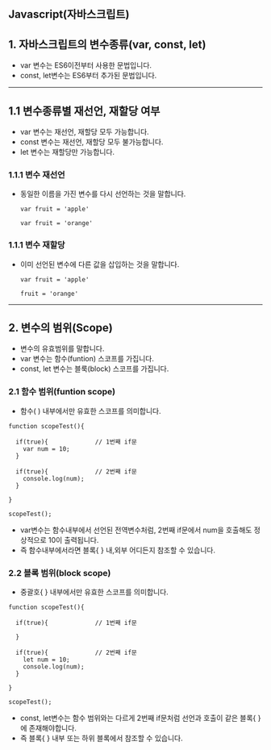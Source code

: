 ## Javascript(자바스크립트)

## 1. 자바스크립트의 변수종류(var, const, let)

- var 변수는 ES6이전부터 사용한 문법입니다.
- const, let변수는 ES6부터 추가된 문법입니다.

---

## 1.1 변수종류별 재선언, 재할당 여부

- var 변수는 재선언, 재할당 모두 가능합니다.
- const 변수는 재선언, 재할당 모두 불가능합니다.
- let 변수는 재할당만 가능합니다.

### 1.1.1 변수 재선언

- 동일한 이름을 가진 변수를 다시 선언하는 것을 말합니다.

    ```
    var fruit = 'apple'

    var fruit = 'orange'
    ```

### 1.1.1 변수 재할당

- 이미 선언된 변수에 다른 값을 삽입하는 것을 말합니다.

    ```
    var fruit = 'apple'

    fruit = 'orange'
    ```

---

## 2. 변수의 범위(Scope)

- 변수의 유효범위를 말합니다.
- var 변수는 함수(funtion) 스코프를 가집니다.
- const, let 변수는 블룩(block) 스코프를 가집니다.

### 2.1 함수 범위(funtion scope)

- 함수( ) 내부에서만 유효한 스코프를 의미합니다.

```
function scopeTest(){

  if(true){             // 1번째 if문
    var num = 10;
  }
  
  if(true){             // 2번째 if문
    console.log(num);
  }
  
}

scopeTest();
```

- var변수는 함수내부에서 선언된 전역변수처럼, 2번째 if문에서 num을 호출해도 정상적으로 10이 출력됩니다.
- 즉 함수내부에서라면 블록{ } 내,외부 어디든지 참조할 수 있습니다.


### 2.2 블록 범위(block scope)

- 중괄호{ } 내부에서만 유효한 스코프를 의미합니다.

```
function scopeTest(){
  
  if(true){             // 1번째 if문
    
  }
  
  if(true){             // 2번째 if문
    let num = 10;
    console.log(num);
  }
  
}

scopeTest();
```

- const, let변수는 함수 범위와는 다르게 2번째 if문처럼 선언과 호출이 같은 블록{ }에 존재해야합니다.
- 즉 블록{ } 내부 또는 하위 블록에서 참조할 수 있습니다.
